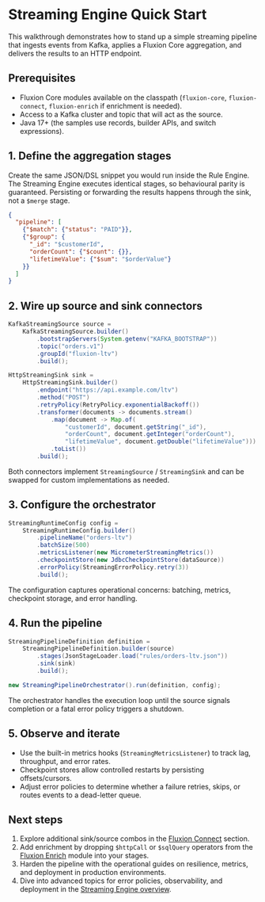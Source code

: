 # Streaming Engine Quick Start

This walkthrough demonstrates how to stand up a simple streaming pipeline that
ingests events from Kafka, applies a Fluxion Core aggregation, and delivers the
results to an HTTP endpoint.

## Prerequisites

- Fluxion Core modules available on the classpath (`fluxion-core`, `fluxion-connect`, `fluxion-enrich` if enrichment is needed).
- Access to a Kafka cluster and topic that will act as the source.
- Java 17+ (the samples use records, builder APIs, and switch expressions).

## 1. Define the aggregation stages

Create the same JSON/DSL snippet you would run inside the Rule Engine. The
Streaming Engine executes identical stages, so behavioural parity is guaranteed.
Persisting or forwarding the results happens through the sink, not a `$merge`
stage.

```json
{
  "pipeline": [
    {"$match": {"status": "PAID"}},
    {"$group": {
      "_id": "$customerId",
      "orderCount": {"$count": {}},
      "lifetimeValue": {"$sum": "$orderValue"}
    }}
  ]
}
```

## 2. Wire up source and sink connectors

```java
KafkaStreamingSource source =
    KafkaStreamingSource.builder()
        .bootstrapServers(System.getenv("KAFKA_BOOTSTRAP"))
        .topic("orders.v1")
        .groupId("fluxion-ltv")
        .build();

HttpStreamingSink sink =
    HttpStreamingSink.builder()
        .endpoint("https://api.example.com/ltv")
        .method("POST")
        .retryPolicy(RetryPolicy.exponentialBackoff())
        .transformer(documents -> documents.stream()
            .map(document -> Map.of(
                "customerId", document.getString("_id"),
                "orderCount", document.getInteger("orderCount"),
                "lifetimeValue", document.getDouble("lifetimeValue")))
            .toList())
        .build();
```

Both connectors implement `StreamingSource` / `StreamingSink` and can be swapped
for custom implementations as needed.

## 3. Configure the orchestrator

```java
StreamingRuntimeConfig config =
    StreamingRuntimeConfig.builder()
        .pipelineName("orders-ltv")
        .batchSize(500)
        .metricsListener(new MicrometerStreamingMetrics())
        .checkpointStore(new JdbcCheckpointStore(dataSource))
        .errorPolicy(StreamingErrorPolicy.retry(3))
        .build();
```

The configuration captures operational concerns: batching, metrics, checkpoint
storage, and error handling.

## 4. Run the pipeline

```java
StreamingPipelineDefinition definition =
    StreamingPipelineDefinition.builder(source)
        .stages(JsonStageLoader.load("rules/orders-ltv.json"))
        .sink(sink)
        .build();

new StreamingPipelineOrchestrator().run(definition, config);
```

The orchestrator handles the execution loop until the source signals completion
or a fatal error policy triggers a shutdown.

## 5. Observe and iterate

- Use the built-in metrics hooks (`StreamingMetricsListener`) to track lag,
  throughput, and error rates.
- Checkpoint stores allow controlled restarts by persisting offsets/cursors.
- Adjust error policies to determine whether a failure retries, skips, or routes
  events to a dead-letter queue.

## Next steps

1. Explore additional sink/source combos in the [Fluxion Connect](../connect/index.md) section.
2. Add enrichment by dropping `$httpCall` or `$sqlQuery` operators from the
   [Fluxion Enrich](../enrich/index.md) module into your stages.
3. Harden the pipeline with the operational guides on resilience, metrics, and
   deployment in production environments.
4. Dive into advanced topics for error policies, observability, and deployment
   in the [Streaming Engine overview](index.md#error-handling-strategies).
